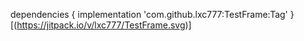 dependencies {
	        implementation 'com.github.lxc777:TestFrame:Tag'
	}
[(https://jitpack.io/v/lxc777/TestFrame.svg)]


